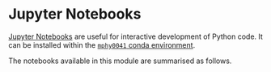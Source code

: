 # Jupyter Notebooks
[Jupyter Notebooks](https://jupyter.org/) are useful for interactive development of Python code. It can be installed within the [`mphy0041` conda environment](../docs/conda.md).

The notebooks available in this module are summarised as follows.
